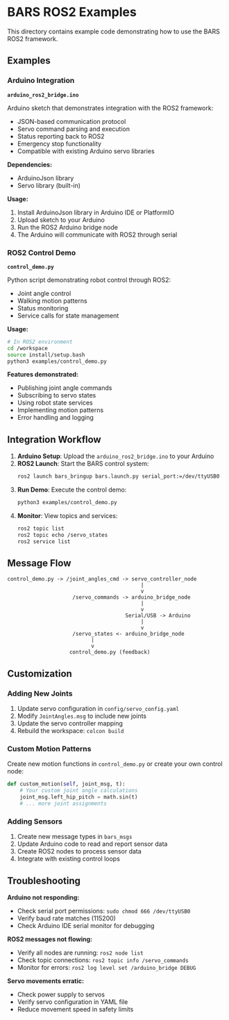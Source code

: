 # BARS ROS2 Examples

This directory contains example code demonstrating how to use the BARS ROS2 framework.

## Examples

### Arduino Integration

**`arduino_ros2_bridge.ino`**

Arduino sketch that demonstrates integration with the ROS2 framework:

- JSON-based communication protocol
- Servo command parsing and execution
- Status reporting back to ROS2
- Emergency stop functionality
- Compatible with existing Arduino servo libraries

**Dependencies:**
- ArduinoJson library
- Servo library (built-in)

**Usage:**
1. Install ArduinoJson library in Arduino IDE or PlatformIO
2. Upload sketch to your Arduino
3. Run the ROS2 Arduino bridge node
4. The Arduino will communicate with ROS2 through serial

### ROS2 Control Demo

**`control_demo.py`**

Python script demonstrating robot control through ROS2:

- Joint angle control
- Walking motion patterns
- Status monitoring
- Service calls for state management

**Usage:**
```bash
# In ROS2 environment
cd /workspace
source install/setup.bash
python3 examples/control_demo.py
```

**Features demonstrated:**
- Publishing joint angle commands
- Subscribing to servo states
- Using robot state services
- Implementing motion patterns
- Error handling and logging

## Integration Workflow

1. **Arduino Setup**: Upload the `arduino_ros2_bridge.ino` to your Arduino
2. **ROS2 Launch**: Start the BARS control system:
   ```bash
   ros2 launch bars_bringup bars.launch.py serial_port:=/dev/ttyUSB0
   ```
3. **Run Demo**: Execute the control demo:
   ```bash
   python3 examples/control_demo.py
   ```
4. **Monitor**: View topics and services:
   ```bash
   ros2 topic list
   ros2 topic echo /servo_states
   ros2 service list
   ```

## Message Flow

```
control_demo.py -> /joint_angles_cmd -> servo_controller_node
                                           |
                                           v
                     /servo_commands -> arduino_bridge_node
                                           |
                                           v
                                      Serial/USB -> Arduino
                                           |
                                           v
                     /servo_states <- arduino_bridge_node
                           |
                           v
                    control_demo.py (feedback)
```

## Customization

### Adding New Joints

1. Update servo configuration in `config/servo_config.yaml`
2. Modify `JointAngles.msg` to include new joints
3. Update the servo controller mapping
4. Rebuild the workspace: `colcon build`

### Custom Motion Patterns

Create new motion functions in `control_demo.py` or create your own control node:

```python
def custom_motion(self, joint_msg, t):
    # Your custom joint angle calculations
    joint_msg.left_hip_pitch = math.sin(t)
    # ... more joint assignments
```

### Adding Sensors

1. Create new message types in `bars_msgs`
2. Update Arduino code to read and report sensor data
3. Create ROS2 nodes to process sensor data
4. Integrate with existing control loops

## Troubleshooting

**Arduino not responding:**
- Check serial port permissions: `sudo chmod 666 /dev/ttyUSB0`
- Verify baud rate matches (115200)
- Check Arduino IDE serial monitor for debugging

**ROS2 messages not flowing:**
- Verify all nodes are running: `ros2 node list`
- Check topic connections: `ros2 topic info /servo_commands`
- Monitor for errors: `ros2 log level set /arduino_bridge DEBUG`

**Servo movements erratic:**
- Check power supply to servos
- Verify servo configuration in YAML file
- Reduce movement speed in safety limits